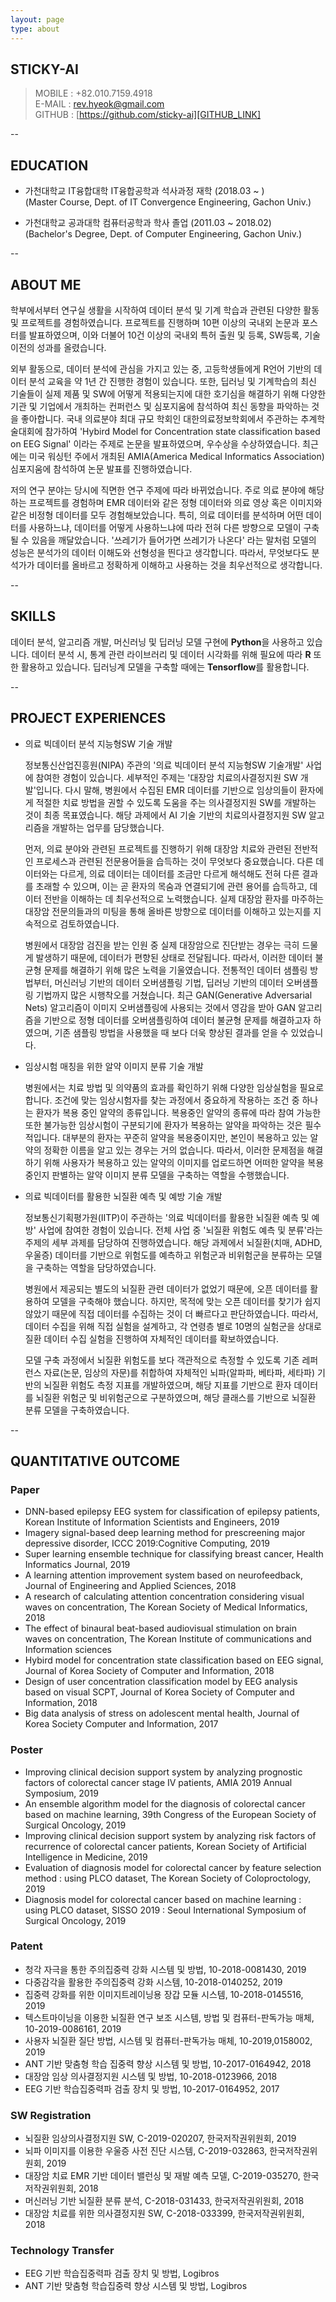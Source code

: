 ```yaml
---
layout: page
type: about
---
```


## STICKY-AI
> MOBILE : +82.010.7159.4918  
> E-MAIL : rev.hyeok@gmail.com  
> GITHUB : [https://github.com/sticky-ai][GITHUB_LINK] 

[GITHUB_LINK]: https://github.com/sticky-ai  

--

## EDUCATION
* 가천대학교 IT융합대학 IT융합공학과 석사과정 재학 (2018.03 ~ )  
(Master Course, Dept. of IT Convergence Engineering, Gachon Univ.)

* 가천대학교 공과대학 컴퓨터공학과 학사 졸업 (2011.03 ~ 2018.02)  
(Bachelor's Degree, Dept. of Computer Engineering, Gachon Univ.)

--

## ABOUT ME

학부에서부터 연구실 생활을 시작하여 데이터 분석 및 기계 학습과 관련된 다양한 활동 및 프로젝트를 경험하였습니다. 프로젝트를 진행하며 10편 이상의 국내외 논문과 포스터를 발표하였으며, 이와 더불어 10건 이상의 국내외 특허 출원 및 등록, SW등록, 기술이전의 성과를 올렸습니다. 

외부 활동으로, 데이터 분석에 관심을 가지고 있는 중, 고등학생들에게 R언어 기반의 데이터 분석 교육을 약 1년 간 진행한 경험이 있습니다. 또한, 딥러닝 및 기계학습의 최신 기술들이 실제 제품 및 SW에 어떻게 적용되는지에 대한 호기심을 해결하기 위해 다양한 기관 및 기업에서 개최하는 컨퍼런스 및 심포지움에 참석하여 최신 동향을 파악하는 것을 좋아합니다. 국내 의료분야 최대 규모 학회인 대한의료정보학회에서 주관하는 추계학술대회에 참가하여 'Hybird Model for Concentration state classification based on EEG Signal' 이라는 주제로 논문을 발표하였으며, 우수상을 수상하였습니다. 최근에는 미국 워싱턴 주에서 개최된 AMIA(America Medical Informatics Association) 심포지움에 참석하여 논문 발표를 진행하였습니다. 

저의 연구 분야는 당시에 직면한 연구 주제에 따라 바뀌었습니다. 주로 의료 분야에 해당하는 프로젝트를 경험하며 EMR 데이터와 같은 정형 데이터와 의료 영상 혹은 이미지와 같은 비정형 데이터를 모두 경험해보았습니다. 특히, 의료 데이터를 분석하며 어떤 데이터를 사용하느냐, 데이터를 어떻게 사용하느냐에 따라 전혀 다른 방향으로 모델이 구축될 수 있음을 깨달았습니다. '쓰레기가 들어가면 쓰레기가 나온다' 라는 말처럼 모델의 성능은 분석가의 데이터 이해도와 선형성을 띈다고 생각합니다. 따라서, 무엇보다도 분석가가 데이터를 올바르고 정확하게 이해하고 사용하는 것을 최우선적으로 생각합니다.


--

## SKILLS

데이터 분석, 알고리즘 개발, 머신러닝 및 딥러닝 모델 구현에 **Python**을 사용하고 있습니다. 데이터 분석 시, 통계 관련 라이브러리 및 데이터 시각화를 위해 필요에 따라 **R** 또한 활용하고 있습니다. 딥러닝계 모델을 구축할 때에는 **Tensorflow**를 활용합니다.


--

## PROJECT EXPERIENCES

* 의료 빅데이터 분석 지능형SW 기술 개발

	정보통신산업진흥원(NIPA) 주관의 '의료 빅데이터 분석 지능형SW 기술개발' 사업에 참여한 경험이 있습니다. 세부적인 주제는 '대장암 치료의사결정지원 SW 개발'입니다. 다시 말해, 병원에서 수집된 EMR 데이터를 기반으로 임상의들이 환자에게 적절한 치료 방법을 권할 수 있도록 도움을 주는 의사결정지원 SW를 개발하는 것이 최종 목표였습니다. 해당 과제에서 AI 기술 기반의 치료의사결정지원 SW 알고리즘을 개발하는 업무를 담당했습니다. 

	먼저, 의료 분야와 관련된 프로젝트를 진행하기 위해 대장암 치료와 관련된 전반적인 프로세스과 관련된 전문용어들을 습득하는 것이 무엇보다 중요했습니다. 다른 데이터와는 다르게, 의료 데이터는 데이터를 조금만 다르게 해석해도 전혀 다른 결과를 초래할 수 있으며, 이는 곧 환자의 목숨과 연결되기에 관련 용어를 습득하고, 데이터 전반을 이해하는 데 최우선적으로 노력했습니다. 실제 대장암 환자를 마주하는 대장암 전문의들과의 미팅을 통해 올바른 방향으로 데이터를 이해하고 있는지를 지속적으로 검토하였습니다.

	병원에서 대장암 검진을 받는 인원 중 실제 대장암으로 진단받는 경우는 극히 드물게 발생하기 때문에, 데이터가 편향된 상태로 전달됩니다. 따라서, 이러한 데이터 불균형 문제를 해결하기 위해 많은 노력을 기울였습니다. 전통적인 데이터 샘플링 방법부터, 머신러닝 기반의 데이터 오버샘플링 기법, 딥러닝 기반의 데이터 오버샘플링 기법까지 많은 시행착오를 거쳤습니다. 최근 GAN(Generative Adversarial Nets) 알고리즘이 이미지 오버샘플링에 사용되는 것에서 영감을 받아 GAN 알고리즘을 기반으로 정형 데이터를 오버샘플링하여 데이터 불균형 문제를 해결하고자 하였으며, 기존 샘플링 방법을 사용했을 때 보다 더욱 향상된 결과를 얻을 수 있었습니다.

* 임상시험 매칭을 위한 알약 이미지 분류 기술 개발

	병원에서는 치료 방법 및 의약품의 효과를 확인하기 위해 다양한 임상실험을 필요로 합니다. 조건에 맞는 임상시험자를 찾는 과정에서 중요하게 작용하는 조건 중 하나는 환자가 복용 중인 알약의 종류입니다. 복용중인 알약의 종류에 따라 참여 가능한 또한 불가능한 임상시험이 구분되기에 환자가 복용하는 알약을 파악하는 것은 필수적입니다. 대부분의 환자는 꾸준히 알약을 복용중이지만, 본인이 복용하고 있는 알약의 정확한 이름을 알고 있는 경우는 거의 없습니다. 따라서, 이러한 문제점을 해결하기 위해 사용자가 복용하고 있는 알약의 이미지를 업로드하면 어떠한 알약을 복용 중인지 판별하는 알약 이미지 분류 모델을 구축하는 역할을 수행했습니다. 

* 의료 빅데이터를 활용한 뇌질환 예측 및 예방 기술 개발

	정보통신기획평가원(IITP)이 주관하는 '의료 빅데이터를 활용한 뇌질환 예측 및 예방' 사업에 참여한 경험이 있습니다. 전체 사업 중 '뇌질환 위험도 예측 및 분류'라는 주제의 세부 과제를 담당하여 진행하였습니다. 해당 과제에서 뇌질환(치매, ADHD, 우울증) 데이터를 기반으로 위험도를 예측하고 위험군과 비위험군을 분류하는 모델을 구축하는 역할을 담당하였습니다. 

	병원에서 제공되는 별도의 뇌질환 관련 데이터가 없었기 때문에, 오픈 데이터를 활용하여 모델을 구축해야 했습니다. 하지만, 목적에 맞는 오픈 데이터를 찾기가 쉽지 않았기 때문에 직접 데이터를 수집하는 것이 더 빠르다고 판단하였습니다. 따라서, 데이터 수집을 위해 직접 실험을 설계하고, 각 연령층 별로 10명의 실험군을 상대로 질환 데이터 수집 실험을 진행하여 자체적인 데이터를 확보하였습니다. 

	모델 구축 과정에서 뇌질환 위험도를 보다 객관적으로 측정할 수 있도록 기존 레퍼런스 자료(논문, 임상의 자문)를 취합하여 자체적인 뇌파(알파파, 베타파, 세타파) 기반의 뇌질환 위험도 측정 지표를 개발하였으며, 해당 지표를 기반으로 환자 데이터를 뇌질환 위험군 및 비위험군으로 구분하였으며, 해당 클래스를 기반으로 뇌질환 분류 모델을 구축하였습니다.

--

## QUANTITATIVE OUTCOME

### Paper

* DNN-based epilepsy EEG system for classification of epilepsy patients, Korean Institute of Information Scientists and Engineers, 2019
* Imagery signal-based deep learning method for prescreening major depressive disorder, ICCC 2019:Cognitive Computing, 2019
* Super learning ensemble technique for classifying breast cancer, Health Informatics Journal, 2019
* A learning attention improvement system based on neurofeedback, Journal of Engineering and Applied Sciences, 2018
* A research of calculating attention concentration considering visual waves on concentration, The Korean Society of Medical Informatics, 2018
* The effect of binaural beat-based audiovisual stimulation on brain waves on concentration, The Korean Institute of communications and Information sciences
* Hybird model for concentration state classification based on EEG signal, Journal of Korea Society of Computer and Information, 2018
* Design of user concentration classification model by EEG analysis based on visual SCPT, Journal of Korea Society of Computer and Information, 2018
* Big data analysis of stress on adolescent mental health, Journal of Korea Society Computer and Information, 2017

### Poster

* Improving clinical decision support system by analyzing prognostic factors of colorectal cancer stage IV patients, AMIA 2019 Annual Symposium, 2019
* An ensemble algorithm model for the diagnosis of colorectal cancer based on machine learning, 39th Congress of the European Society of Surgical Oncology, 2019
* Improving clinical decision support system by analyzing risk factors of recurrence of colorectal cancer patients, Korean Society of Artificial Intelligence in Medicine, 2019
* Evaluation of diagnosis model for colorectal cancer by feature selection method : using PLCO dataset, The Korean Society of Coloproctology, 2019
* Diagnosis model for colorectal cancer based on machine learning : using PLCO dataset, SISSO 2019 : Seoul International Symposium of Surgical Oncology, 2019

### Patent

* 청각 자극을 통한 주의집중력 강화 시스템 및 방법, 10-2018-0081430, 2019
* 다중감각을 활용한 주의집중력 강화 시스템, 10-2018-0140252, 2019
* 집중력 강화를 위한 이미지트레이닝용 장갑 모듈 시스템, 10-2018-0145516, 2019
* 텍스트마이닝을 이용한 뇌질환 연구 보조 시스템, 방법 및 컴퓨터-판독가능 매체, 10-2019-0086161, 2019
* 사용자 뇌질환 질단 방법, 시스템 및 컴퓨터-판독가능 매체, 10-2019,0158002, 2019
* ANT 기반 맞춤형 학습 집중력 향상 시스템 및 방법, 10-2017-0164942, 2018
* 대장암 임상 의사결정지원 시스템 및 방법, 10-2018-0123966, 2018
* EEG 기반 학습집중력파 검출 장치 및 방법, 10-2017-0164952, 2017

### SW Registration

* 뇌질환 임상의사결정지원 SW, C-2019-020207, 한국저작권위원회, 2019
* 뇌파 이미지를 이용한 우울증 사전 진단 시스템, C-2019-032863,  한국저작권위원회, 2019
* 대장암 치료 EMR 기반 데이터 밸런싱 및 재발 예측 모델, C-2019-035270, 한국저작권위원회, 2018
* 머신러닝 기반 뇌질환 분류 분석, C-2018-031433,  한국저작권위원회, 2018
* 대장암 치료를 위한 의사결정지원 SW, C-2018-033399,  한국저작권위원회, 2018

### Technology Transfer

* EEG 기반 학습집중력파 검출 장치 및 방법, Logibros
* ANT 기반 맞춤형 학습집중력 향상 시스템 및 방법, Logibros

